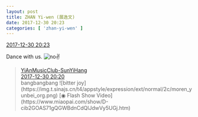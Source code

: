 ```yaml
---
layout: post
title: ZHAN Yi-wen (展逸文)
date: 2017-12-30 20:23
categories: [ 'zhan-yi-wen' ]
---
```


<div class="weibo-info">
  <a href="https://weibo.com/6108090526/FC4Sizpz8">2017-12-30 20:23</a>
</div>

Dance with us. ![no](https://img.t.sinajs.cn/t4/appstyle/expression/ext/normal/ae/buyao_org.gif):v:

<!-- more -->

> <div class="weibo-post-name">
>   <a href="http://weibo.com/2565158051">YiAnMusicClub-SunYiHang</a>
> </div>
> <div class="weibo-info">
>   <a href="https://weibo.com/2565158051/FC4QVuMoH">2017-12-30 20:20</a>
> </div>
> bangbangbang ![bitter joy](https://img.t.sinajs.cn/t4/appstyle/expression/ext/normal/2c/moren_yunbei_org.png) [◉ Flash Show Video](https://www.miaopai.com/show/D-cib2GOAS71gQGWBdnCdQlJdwVy5UGj.htm)  
